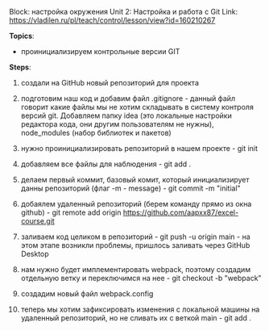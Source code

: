 Block: настройка окружения
Unit 2: Настройка и работа с Git
Link: https://vladilen.ru/pl/teach/control/lesson/view?id=160210267

__Topics__:
- проинициализируем контрольные версии GIT


__Steps__:
1) создали на GitHub новый репозиторий для проекта 
2) подготовим наш код и добавим файл .gitignore - данный файл говорит какие файлы мы не хотим складывать в систему контроля версий git. Добавляем папку idea  (это локальные настройки редактора кода, они другим пользователям не нужны), node_modules (набор библиотек и пакетов)
3) нужно проинициализировать репозиторий в нашем проекте - git init
4) добавляем все файлы для наблюдения - git add .
5) делаем первый коммит, базовый комит, который инициализирует данны репозиторий (флаг -m - message) - git commit -m "initial"
6) добаялем удаленный репозиторий (берем команду прямо из окна github) - git remote add origin https://github.com/aapxx87/excel-course.git
7) заливаем код целиком в репозиторий - git push -u origin main - на этом этапе возникли проблемы, пришлось заливать через GitHub Desktop

8) нам нужно будет имплементировать webpack, поэтому создадим отдельную ветку и переключимся на нее - git checkout -b "webpack"
9) создадим новый файл webpack.config
10) теперь мы хотим зафиксировать изменения с локальной машины на удаленный репозиторий, но не сливать их с веткой main - git add .